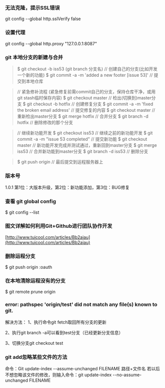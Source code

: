 ### 无法克隆，提示SSL错误
git config --global http.sslVerify false

### 设置代理
git config --global http.proxy "127.0.0.1:8087"

### git 本地分支的新建与合并
>$ git checkout -b iss53 (git branch 分支名)    // 创建自己的分支(比如开发一个新的功能)
$ git commit -a -m 'added a new footer [issue 53]' // 提交到本地仓库

>// 紧急修补流程 (紧急修复前需commit自己的分支，保持仓库干净，或用git stash临时保存内容)
$ git checkout master        // 检出(切换到)master分支
$ git checkout -b hotfix     // 创建修复分支
$ git commit -a -m 'fixed the broken email address'  // 提交修复的内容
$ git checkout master        // 重新检出master分支
$ git merge hotfix           // 合并分支
$ git branch -d hotfix       // 删除修改的那个分支

>// 继续新功能开发
$ git checkout iss53         // 继续之前的新功能开发
$ git commit -a -m "issue 53 completed"         // 提交新功能
$ git checkout master        // 新功能开发完成并测试通过，重新回到master分支
$ git merge iss53            // 合并新功能到master分支
$ git branch -d iss53        // 删除分支

>$ git push origin            // 最后提交到运程服务器上

### 版本号
1.0.1  第1位：大版本升级，第2位：新功能添加，第3位：BUG修复

### 查看 git global config
$ git config --list

### 图文详解如何利用Git+Github进行团队协作开发
[http://www.tuicool.com/articles/Bb2aiau](http://www.tuicool.com/articles/Bb2aiau)

### 删除运程分支
$ git push origin :oauth

### 在本地清除运程没有的分支
$ git remote prune origin

### error: pathspec 'origin/test' did not match any file(s) known to git.
解决方法：
1、执行命令git fetch取回所有分支的更新

2、执行git branch -a可以看到test分支（已经更新分支信息）

3、切换分支git checkout test


### git add忽略某些文件的方法
命令：Git update-index --assume-unchanged FILENAME       路径+文件名
若以后不想忽略该文件的修改，则输入命令：git update-index --no-assume-unchanged FILENAME
